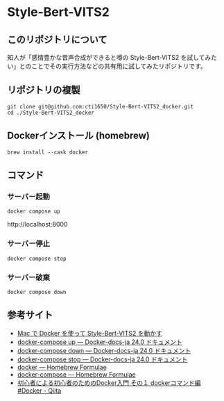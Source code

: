 # Style-Bert-VITS2

## このリポジトリについて

知人が「感情豊かな音声合成ができると噂の Style-Bert-VITS2 を試してみたい」とのことでその実行方法などの共有用に試してみたリポジトリです。

## リポジトリの複製

```
git clone git@github.com:cti1650/Style-Bert-VITS2_docker.git
cd ./Style-Bert-VITS2_docker
```

## Dockerインストール (homebrew)

```
brew install --cask docker
```

## コマンド

### サーバー起動

```
docker compose up
```

http://localhost:8000

### サーバー停止

```
docker compose stop
```

### サーバー破棄

```
docker compose down
```

## 参考サイト

- [Mac で Docker を使って Style-Bert-VITS2 を動かす](https://zenn.dev/akkey247/articles/20240523_style_bert_vits2_for_mac)  
- [docker-compose up — Docker-docs-ja 24.0 ドキュメント](https://docs.docker.jp/compose/reference/up.html)  
- [docker-compose down — Docker-docs-ja 24.0 ドキュメント](https://docs.docker.jp/compose/reference/down.html)  
- [docker-compose stop — Docker-docs-ja 24.0 ドキュメント](https://docs.docker.jp/compose/reference/stop.html)  
- [docker — Homebrew Formulae](https://formulae.brew.sh/cask/docker)  
- [docker-compose — Homebrew Formulae](https://formulae.brew.sh/formula/docker-compose)  
- [初心者による初心者のためのDocker入門 その１ dockerコマンド編 #Docker - Qiita](https://qiita.com/k5n/items/2212b87feac5ebc33ecb#docker%E3%81%AE%E3%82%A4%E3%83%B3%E3%82%B9%E3%83%88%E3%83%BC%E3%83%AB)  
